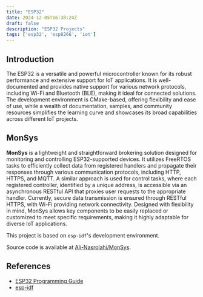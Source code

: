 ```yaml
---
title: "ESP32"
date: 2024-12-05T16:38:24Z
draft: false
description: "ESP32 Projects"
tags: ['esp32', 'esp8266', 'iot']
---
```


## Introduction

The ESP32 is a versatile and powerful microcontroller known for its robust performance and extensive support for IoT applications.
It is well-documented and provides native support for various network protocols, including Wi-Fi and Bluetooth (BLE), making it ideal for connected solutions.
The development environment is CMake-based, offering flexibility and ease of use, while a wealth of documentation, samples,
and community resources simplifies the learning curve and showcases its broad capabilities across different IoT projects.

## MonSys

**MonSys** is a lightweight and straightforward brokering solution designed for monitoring and controlling ESP32-supported devices.
It utilizes FreeRTOS tasks to efficiently collect data from registered handlers and propagate their responses through various communication protocols,
including HTTP, HTTPS, and MQTT.
A similar approach is used for control tasks, where each registered controller, identified by a unique address,
is accessible via an asynchronous RESTful API that proxies user requests to the appropriate handler.
Currently, secure data transmission is ensured through RESTful HTTPS, with Wi-Fi providing network connectivity.
Designed with flexibility in mind, MonSys allows key components to be easily replaced or customized to meet specific requirements,
making it highly adaptable for diverse IoT applications.

This project is based on `esp-idf`'s development environment.

Source code is available at [Ali-Nasrolahi/MonSys](https://github.com/Ali-Nasrolahi/monsys).

## References

- [ESP32 Programming Guide](https://docs.espressif.com/projects/esp-idf/en/stable/esp32/index.html)
- [esp-idf](https://github.com/espressif/esp-idf)
